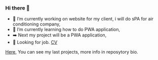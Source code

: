 ### Hi there 👋
- 🔭 I’m currently working on website for my client, i will do sPA for air conditioning company,
- 🌱 I’m currently learning how to do PWA application,
- ➡️ Next my project will be a PWA application,
- 👯 Looking for job. [CV](https://drive.google.com/file/d/12LaBXSfPSURnscgeQK2WgWDYoBzvrlnV/view?usp=drive_link)

[Here](https://mpawlak92.github.io/Portfolio/), You can see my last projects, more info in reposytory bio.
<!--
**mpawlak92/mpawlak92** is a ✨ _special_ ✨ repository because its `README.md` (this file) appears on your GitHub profile.

Here are some ideas to get you started:

- 🔭 I’m currently working on ...
- 🌱 I’m currently learning ...
- 👯 I’m looking to collaborate on ...
- 🤔 I’m looking for help with ...
- 💬 Ask me about ...
- 📫 How to reach me: ...
- 😄 Pronouns: ...
- ⚡ Fun fact: ...
-->
